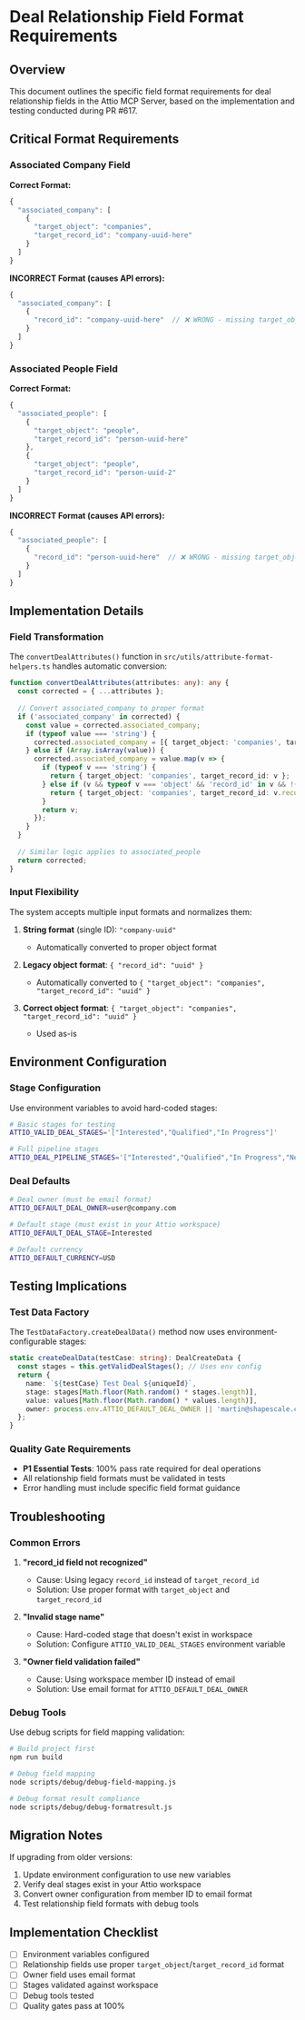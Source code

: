 # Deal Relationship Field Format Requirements

## Overview

This document outlines the specific field format requirements for deal relationship fields in the Attio MCP Server, based on the implementation and testing conducted during PR #617.

## Critical Format Requirements

### Associated Company Field

**Correct Format:**
```typescript
{
  "associated_company": [
    {
      "target_object": "companies",
      "target_record_id": "company-uuid-here"
    }
  ]
}
```

**INCORRECT Format (causes API errors):**
```typescript
{
  "associated_company": [
    {
      "record_id": "company-uuid-here"  // ❌ WRONG - missing target_object
    }
  ]
}
```

### Associated People Field

**Correct Format:**
```typescript
{
  "associated_people": [
    {
      "target_object": "people",
      "target_record_id": "person-uuid-here"
    },
    {
      "target_object": "people", 
      "target_record_id": "person-uuid-2"
    }
  ]
}
```

**INCORRECT Format (causes API errors):**
```typescript
{
  "associated_people": [
    {
      "record_id": "person-uuid-here"  // ❌ WRONG - missing target_object
    }
  ]
}
```

## Implementation Details

### Field Transformation

The `convertDealAttributes()` function in `src/utils/attribute-format-helpers.ts` handles automatic conversion:

```typescript
function convertDealAttributes(attributes: any): any {
  const corrected = { ...attributes };
  
  // Convert associated_company to proper format
  if ('associated_company' in corrected) {
    const value = corrected.associated_company;
    if (typeof value === 'string') {
      corrected.associated_company = [{ target_object: 'companies', target_record_id: value }];
    } else if (Array.isArray(value)) {
      corrected.associated_company = value.map(v => {
        if (typeof v === 'string') {
          return { target_object: 'companies', target_record_id: v };
        } else if (v && typeof v === 'object' && 'record_id' in v && !('target_record_id' in v)) {
          return { target_object: 'companies', target_record_id: v.record_id };
        }
        return v;
      });
    }
  }
  
  // Similar logic applies to associated_people
  return corrected;
}
```

### Input Flexibility

The system accepts multiple input formats and normalizes them:

1. **String format** (single ID): `"company-uuid"`
   - Automatically converted to proper object format

2. **Legacy object format**: `{ "record_id": "uuid" }`
   - Automatically converted to `{ "target_object": "companies", "target_record_id": "uuid" }`

3. **Correct object format**: `{ "target_object": "companies", "target_record_id": "uuid" }`
   - Used as-is

## Environment Configuration

### Stage Configuration

Use environment variables to avoid hard-coded stages:

```bash
# Basic stages for testing
ATTIO_VALID_DEAL_STAGES='["Interested","Qualified","In Progress"]'

# Full pipeline stages
ATTIO_DEAL_PIPELINE_STAGES='["Interested","Qualified","In Progress","Negotiation","Closed Won","Closed Lost"]'
```

### Deal Defaults

```bash
# Deal owner (must be email format)
ATTIO_DEFAULT_DEAL_OWNER=user@company.com

# Default stage (must exist in your Attio workspace)
ATTIO_DEFAULT_DEAL_STAGE=Interested

# Default currency
ATTIO_DEFAULT_CURRENCY=USD
```

## Testing Implications

### Test Data Factory

The `TestDataFactory.createDealData()` method now uses environment-configurable stages:

```typescript
static createDealData(testCase: string): DealCreateData {
  const stages = this.getValidDealStages(); // Uses env config
  return {
    name: `${testCase} Test Deal ${uniqueId}`,
    stage: stages[Math.floor(Math.random() * stages.length)],
    value: values[Math.floor(Math.random() * values.length)],
    owner: process.env.ATTIO_DEFAULT_DEAL_OWNER || 'martin@shapescale.com'
  };
}
```

### Quality Gate Requirements

- **P1 Essential Tests**: 100% pass rate required for deal operations
- All relationship field formats must be validated in tests
- Error handling must include specific field format guidance

## Troubleshooting

### Common Errors

1. **"record_id field not recognized"**
   - Cause: Using legacy `record_id` instead of `target_record_id`
   - Solution: Use proper format with `target_object` and `target_record_id`

2. **"Invalid stage name"**
   - Cause: Hard-coded stage that doesn't exist in workspace
   - Solution: Configure `ATTIO_VALID_DEAL_STAGES` environment variable

3. **"Owner field validation failed"**
   - Cause: Using workspace member ID instead of email
   - Solution: Use email format for `ATTIO_DEFAULT_DEAL_OWNER`

### Debug Tools

Use debug scripts for field mapping validation:

```bash
# Build project first
npm run build

# Debug field mapping
node scripts/debug/debug-field-mapping.js

# Debug format result compliance
node scripts/debug/debug-formatresult.js
```

## Migration Notes

If upgrading from older versions:

1. Update environment configuration to use new variables
2. Verify deal stages exist in your Attio workspace  
3. Convert owner configuration from member ID to email format
4. Test relationship field formats with debug tools

## Implementation Checklist

- [ ] Environment variables configured
- [ ] Relationship fields use proper `target_object`/`target_record_id` format
- [ ] Owner field uses email format
- [ ] Stages validated against workspace
- [ ] Debug tools tested
- [ ] Quality gates pass at 100%